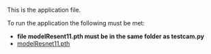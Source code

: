 This is the application file.

To run the application the following must be met:
  - **file modelResent11.pth must be in the same folder as testcam.py**
  - [modelResnet11.pth](https://drive.google.com/drive/u/0/folders/1EwxlJs8oBc4ghLT5eE8Az672Y-YyhlPC)
